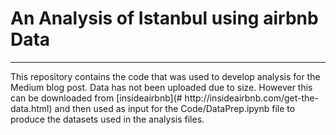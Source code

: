 # An Analysis of Istanbul using airbnb Data
<hr>
This repository contains the code that was used to develop analysis for the Medium blog post. Data has not been uploaded due to size. However this can be downloaded from [insideairbnb](# http://insideairbnb.com/get-the-data.html) and then used as input for the Code/DataPrep.ipynb file to produce the datasets used in the analysis files.
